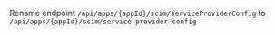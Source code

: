 Rename endpoint `/api/apps/{appId}/scim/serviceProviderConfig` to
`/api/apps/{appId}/scim/service-provider-config`
